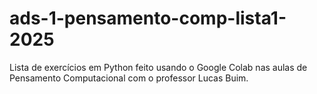 # ads-1-pensamento-comp-lista1-2025
Lista de exercícios em Python feito usando o Google Colab nas aulas de Pensamento Computacional com o professor Lucas Buim.
